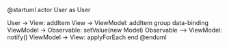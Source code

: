 @startuml
actor User as User

User -> View: addItem
View -> ViewModel: addItem
group data-binding
ViewModel -> Observable: setValue(new Model)
Observable --> ViewModel: notify()
ViewModel -> View: applyForEach
end
@enduml